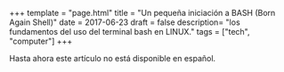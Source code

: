 +++
template = "page.html"
title = "Un pequeña iniciación a BASH (Born Again Shell)"
date =  2017-06-23
draft = false
description= "los fundamentos del uso del terminal bash en LINUX."
tags = ["tech", "computer"]
+++


Hasta ahora este artículo no está disponible en español.